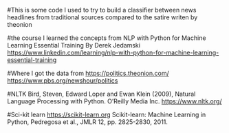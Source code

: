 #This is some code I used to try to build a classifier between news headlines from traditional sources compared
to the satire writen by theonion

#the course I learned the concepts from
NLP with Python for Machine Learning Essential Training By Derek Jedamski
https://www.linkedin.com/learning/nlp-with-python-for-machine-learning-essential-training

#Where I got the data from
https://politics.theonion.com/
https://www.pbs.org/newshour/politics

#NLTK
Bird, Steven, Edward Loper and Ewan Klein (2009), Natural Language Processing with Python. O’Reilly Media Inc.
https://www.nltk.org/

#Sci-kit learn
https://scikit-learn.org
Scikit-learn: Machine Learning in Python, Pedregosa et al., JMLR 12, pp. 2825-2830, 2011.


